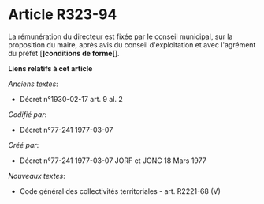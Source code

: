 # Article R323-94

La rémunération du directeur est fixée par le conseil municipal, sur la proposition du maire, après avis du conseil
d'exploitation et avec l'agrément du préfet [**]conditions de forme[**].

**Liens relatifs à cet article**

_Anciens textes_:

  - Décret n°1930-02-17 art. 9 al. 2

_Codifié par_:

  - Décret n°77-241 1977-03-07

_Créé par_:

  - Décret n°77-241 1977-03-07 JORF et JONC 18 Mars 1977

_Nouveaux textes_:

  - Code général des collectivités territoriales - art. R2221-68 (V)
